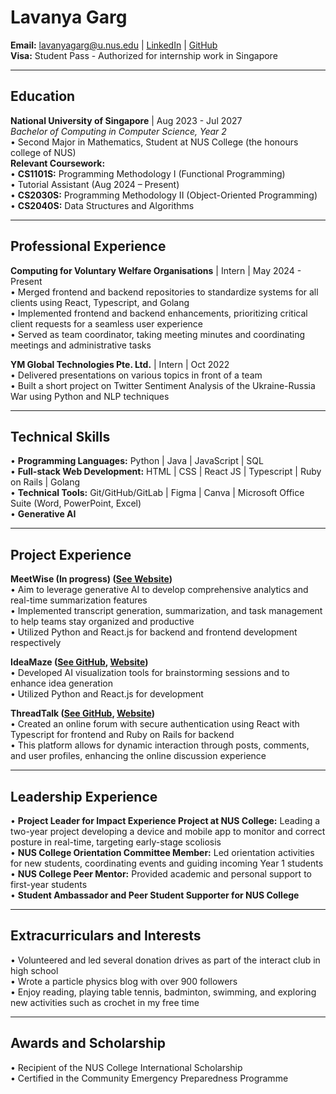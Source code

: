 # Lavanya Garg

**Email:** [lavanyagarg@u.nus.edu](mailto:lavanyagarg@u.nus.edu) | [LinkedIn](https://www.linkedin.com/in/lavanyagarg/) | [GitHub](https://github.com/lavanyagarg112)  
**Visa:** Student Pass - Authorized for internship work in Singapore

---

## Education

**National University of Singapore** | Aug 2023 - Jul 2027  
*Bachelor of Computing in Computer Science, Year 2*  
• Second Major in Mathematics, Student at NUS College (the honours college of NUS)  
**Relevant Coursework:**  
• **CS1101S:** Programming Methodology I (Functional Programming)  
  • Tutorial Assistant (Aug 2024 – Present)  
• **CS2030S:** Programming Methodology II (Object-Oriented Programming)  
• **CS2040S:** Data Structures and Algorithms  

---

## Professional Experience

**Computing for Voluntary Welfare Organisations** | Intern | May 2024 - Present  
• Merged frontend and backend repositories to standardize systems for all clients using React, Typescript, and Golang  
• Implemented frontend and backend enhancements, prioritizing critical client requests for a seamless user experience  
• Served as team coordinator, taking meeting minutes and coordinating meetings and administrative tasks  

**YM Global Technologies Pte. Ltd.** | Intern | Oct 2022  
• Delivered presentations on various topics in front of a team  
• Built a short project on Twitter Sentiment Analysis of the Ukraine-Russia War using Python and NLP techniques  

---

## Technical Skills

• **Programming Languages:** Python | Java | JavaScript | SQL  
• **Full-stack Web Development:** HTML | CSS | React JS | Typescript | Ruby on Rails | Golang  
• **Technical Tools:** Git/GitHub/GitLab | Figma | Canva | Microsoft Office Suite (Word, PowerPoint, Excel)  
• **Generative AI**  

---

## Project Experience

**MeetWise (In progress) ([See Website](https://meetwise-xb1s.onrender.com/))**  
• Aim to leverage generative AI to develop comprehensive analytics and real-time summarization features  
• Implemented transcript generation, summarization, and task management to help teams stay organized and productive  
• Utilized Python and React.js for backend and frontend development respectively  

**IdeaMaze ([See GitHub](https://github.com/lavanyagarg112/ai-ideamaze), [Website](https://ai-ideamaze-k2h1.onrender.com/))**  
• Developed AI visualization tools for brainstorming sessions and to enhance idea generation  
• Utilized Python and React.js for development  

**ThreadTalk ([See GitHub](https://github.com/lavanyagarg112/threadtalk), [Website](https://threadtalk-t5y1.onrender.com/))**  
• Created an online forum with secure authentication using React with Typescript for frontend and Ruby on Rails for backend  
• This platform allows for dynamic interaction through posts, comments, and user profiles, enhancing the online discussion experience  

---

## Leadership Experience

• **Project Leader for Impact Experience Project at NUS College:** Leading a two-year project developing a device and mobile app to monitor and correct posture in real-time, targeting early-stage scoliosis  
• **NUS College Orientation Committee Member:** Led orientation activities for new students, coordinating events and guiding incoming Year 1 students  
• **NUS College Peer Mentor:** Provided academic and personal support to first-year students  
• **Student Ambassador and Peer Student Supporter for NUS College**  

---

## Extracurriculars and Interests

• Volunteered and led several donation drives as part of the interact club in high school  
• Wrote a particle physics blog with over 900 followers  
• Enjoy reading, playing table tennis, badminton, swimming, and exploring new activities such as crochet in my free time  

---

## Awards and Scholarship

• Recipient of the NUS College International Scholarship  
• Certified in the Community Emergency Preparedness Programme  
